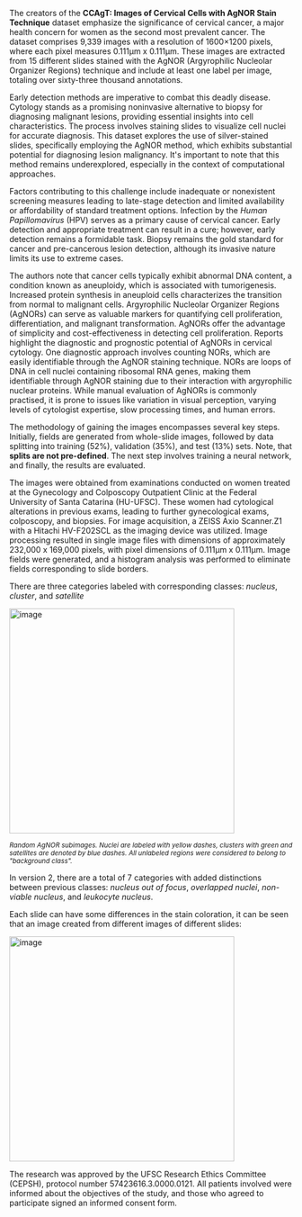 The creators of the **CCAgT: Images of Cervical Cells with AgNOR Stain Technique** dataset emphasize the significance of cervical cancer, a major health concern for women as the second most prevalent cancer. The dataset comprises 9,339 images with a resolution of 1600×1200 pixels, where each pixel measures 0.111µm x 0.111µm. These images are extracted from 15 different slides stained with the AgNOR (Argyrophilic Nucleolar Organizer Regions) technique and include at least one label per image, totaling over sixty-three thousand annotations.

Early detection methods are imperative to combat this deadly disease. Cytology stands as a promising noninvasive alternative to biopsy for diagnosing malignant lesions, providing essential insights into cell characteristics. The process involves staining slides to visualize cell nuclei for accurate diagnosis. This dataset explores the use of silver-stained slides, specifically employing the AgNOR method, which exhibits substantial potential for diagnosing lesion malignancy. It's important to note that this method remains underexplored, especially in the context of computational approaches.

Factors contributing to this challenge include inadequate or nonexistent screening measures leading to late-stage detection and limited availability or affordability of standard treatment options. Infection by the <i>Human Papillomavirus</i> (HPV) serves as a primary cause of cervical cancer. Early detection and appropriate treatment can result in a cure; however, early detection remains a formidable task. Biopsy remains the gold standard for cancer and pre-cancerous lesion detection, although its invasive nature limits its use to extreme cases.

The authors note that cancer cells typically exhibit abnormal DNA content, a condition known as aneuploidy, which is associated with tumorigenesis. Increased protein synthesis in aneuploid cells characterizes the transition from normal to malignant cells. Argyrophilic Nucleolar Organizer Regions (AgNORs) can serve as valuable markers for quantifying cell proliferation, differentiation, and malignant transformation. AgNORs offer the advantage of simplicity and cost-effectiveness in detecting cell proliferation. Reports highlight the diagnostic and prognostic potential of AgNORs in cervical cytology. One diagnostic approach involves counting NORs, which are easily identifiable through the AgNOR staining technique. NORs are loops of DNA in cell nuclei containing ribosomal RNA genes, making them identifiable through AgNOR staining due to their interaction with argyrophilic nuclear proteins. While manual evaluation of AgNORs is commonly practised, it is prone to issues like variation in visual perception, varying levels of cytologist expertise, slow processing times, and human errors.

The methodology of gaining the images encompasses several key steps. Initially, fields are generated from whole-slide images, followed by data splitting into training (52%), validation (35%), and test (13%) sets. Note, that **splits are not pre-defined**. The next step involves training a neural network, and finally, the results are evaluated.

The images were obtained from examinations conducted on women treated at the Gynecology and Colposcopy Outpatient Clinic at the Federal University of Santa Catarina (HU-UFSC). These women had cytological alterations in previous exams, leading to further gynecological exams, colposcopy, and biopsies. For image acquisition, a ZEISS Axio Scanner.Z1 with a Hitachi HV-F202SCL as the imaging device was utilized. Image processing resulted in single image files with dimensions of approximately 232,000 x 169,000 pixels, with pixel dimensions of 0.111μm x 0.111μm. Image fields were generated, and a histogram analysis was performed to eliminate fields corresponding to slide borders.

There are three categories labeled with corresponding classes: *nucleus*, *cluster*, and *satellite*

<img src="https://github.com/supervisely/supervisely/assets/78355358/b85e1e64-42ce-4f5a-a579-b21b2a1026dd" alt="image" width="400">

<span style="font-size: smaller; font-style: italic;">Random AgNOR subimages. Nuclei are labeled with yellow dashes, clusters with green and satellites are denoted by blue dashes. All unlabeled regions were considered to belong to "background class".</span>

In version 2, there are a total of 7 categories with added distinctions between previous classes: *nucleus out of focus*, *overlapped nuclei*, *non-viable nucleus*, and *leukocyte nucleus*.

Each slide can have some differences in the stain coloration, it can be seen that an image created from different images of different slides:

<img src="https://github.com/supervisely/supervisely/assets/78355358/2708d2f0-586e-49ec-8d11-b0464c9eac8c" alt="image" width="400">

The research was approved by the UFSC Research Ethics Committee (CEPSH), protocol number 57423616.3.0000.0121. All patients involved were informed about the objectives of the study, and those who agreed to participate signed an informed consent form.
